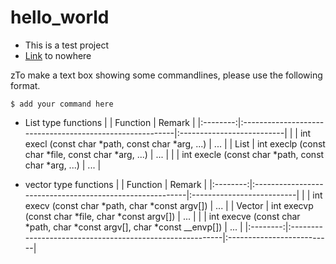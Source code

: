 # hello_world
* This is a test project
* [Link](./README.md) to nowhere 

zTo make a text box showing some commandlines, please use the following format. 
```
$ add your command here
```

* List type functions
|          |      Function                                            |  Remark                   |
|:--------:|:---------------------------------------------------------|:--------------------------|
|          | int execl (const char *path, const char *arg, ...)       | ...                       |
|   List   | int execlp (const char *file, const char *arg, ...)      | ...                       |
|          | int execle (const char *path, const char *arg, ...)      | ...                       |

* vector type functions
|          |      Function                                            |  Remark                   |
|:--------:|:---------------------------------------------------------|:--------------------------|
|          | int execv (const char *path, char *const argv[])         | ...                       |
|  Vector  | int execvp (const char *file, char *const argv[])        | ...                       |
|          | int execve (const char *path, char *const argv[], char *const __envp[])  | ...                       |
|:--------:|:---------------------------------------------------------|:--------------------------|
